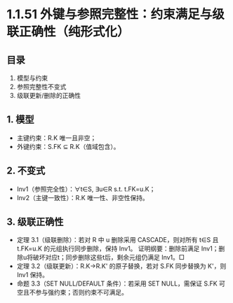# 1.1.51 外键与参照完整性：约束满足与级联正确性（纯形式化）

## 目录

1. 模型与约束
2. 参照完整性不变式
3. 级联更新/删除的正确性

## 1. 模型

- 主键约束：R.K 唯一且非空；
- 外键约束：S.FK ⊆ R.K（值域包含）。

## 2. 不变式

- Inv1（参照完全性）：∀t∈S, ∃u∈R s.t. t.FK=u.K；
- Inv2（主键一致性）：R.K 唯一性、非空性保持。

## 3. 级联正确性

- 定理 3.1（级联删除）：若对 R 中 u 删除采用 CASCADE，则对所有 t∈S 且 t.FK=u.K 的元组执行同步删除，保持 Inv1。
  证明纲要：删除前满足 Inv1；删除u将破坏对应t；同步删除这些t后，剩余元组仍满足 Inv1。□
- 定理 3.2（级联更新）：R.K→R.K' 的原子替换，若对 S.FK 同步替换为 K'，则 Inv1 保持。
- 命题 3.3（SET NULL/DEFAULT 条件）：若采用 SET NULL，需保证 S.FK 可空且不参与强约束；否则约束不可满足。
